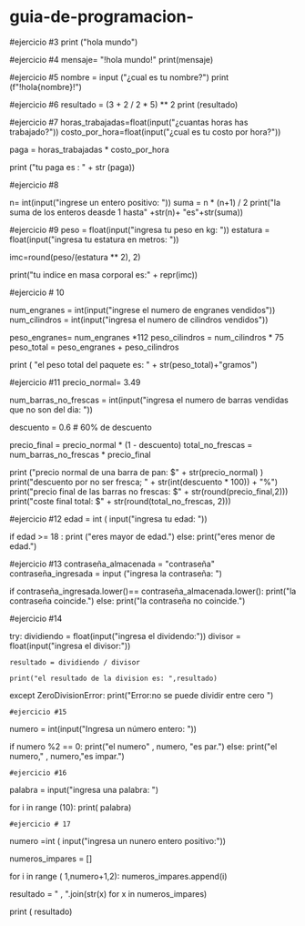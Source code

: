 # guia-de-programacion-
#ejercicio #3
print ("hola mundo")

#ejercicio #4
mensaje= "!hola mundo!"
print(mensaje)

#ejercicio #5
nombre = input ("¿cual es tu nombre?")
print (f"!hola{nombre}!")

#ejercicio #6
resultado = (3 + 2 / 2 * 5) ** 2
print (resultado)

#ejercicio #7
horas_trabajadas=float(input("¿cuantas horas has trabajado?"))
costo_por_hora=float(input("¿cual es tu costo por hora?"))

paga = horas_trabajadas * costo_por_hora

print ("tu paga es : " + str (paga))


#ejercicio #8 

n= int(input("ingrese un entero positivo: "))
suma = n * (n+1) / 2
print("la suma de los enteros deasde 1 hasta" +str(n)+ "es"+str(suma))


#ejercicio #9
peso = float(input("ingresa tu peso en kg: "))
estatura = float(input("ingresa tu estatura en metros: "))

imc=round(peso/(estatura ** 2), 2)

print("tu indice en masa corporal es:" + repr(imc))

#ejercicio # 10 

num_engranes = int(input("ingrese el numero de engranes vendidos"))
num_cilindros = int(input("ingresa el numero de cilindros vendidos"))

peso_engranes= num_engranes *112
peso_cilindros = num_cilindros * 75 
peso_total = peso_engranes + peso_cilindros

print ( "el peso total del paquete es: " + str(peso_total)+"gramos")

#ejercicio #11
precio_normal= 3.49

num_barras_no_frescas = int(input("ingresa el numero de barras vendidas que no son del dia: "))

descuento = 0.6  # 60% de descuento

precio_final = precio_normal * (1 - descuento)
total_no_frescas = num_barras_no_frescas * precio_final

print ("precio normal de una barra de pan: $" + str(precio_normal) )
print("descuento por no ser fresca; " + str(int(descuento * 100)) + "%")
print("precio final de las barras no frescas: $" + str(round(precio_final,2)))
print("coste final total: $" + str(round(total_no_frescas, 2)))

#ejercicio #12
edad = int ( input("ingresa tu edad: "))

if edad >= 18 : 
    print ("eres mayor de edad.")
else:
    print("eres menor de edad.")

#ejercicio #13
contraseña_almacenada = "contraseña"
contraseña_ingresada = input ("ingresa la contraseña: ")

if contraseña_ingresada.lower()== contraseña_almacenada.lower():
    print("la contraseña coincide.")
else:
    print("la contraseña no coincide.")

#ejercicio #14

try:
    dividiendo = float(input("ingresa el dividendo:"))
    divisor = float(input("ingresa el divisor:"))

    resultado = dividiendo / divisor

    print("el resultado de la division es: ",resultado)
except ZeroDivisionError:
    print("Error:no se puede dividir entre cero ")


    #ejercicio #15
numero = int(input("Ingresa un número entero: "))

if numero %2 == 0:
    print("el numero" , numero, "es par.")
else: 
    print("el numero," , numero,"es impar.")


    #ejercicio #16
palabra = input("ingresa una palabra: ")

for i in range (10):
    print( palabra)


    #ejercicio # 17
numero =int ( input("ingresa un nunero entero positivo:"))

numeros_impares = []

for i in range ( 1,numero+1,2):
    numeros_impares.append(i)

resultado = " , ".join(str(x) for x in numeros_impares)

print ( resultado)
